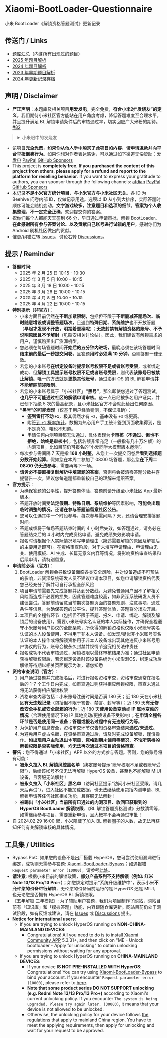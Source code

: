 # Xiaomi-BootLoader-Questionnaire
小米 BootLoader《解锁资格答题测试》更新记录

## 传送门 / Links
- [题库汇总](https://github.com/MlgmXyysd/Xiaomi-BootLoader-Questionnaire/discussions/95)（内含所有出现过的题目）
- [2025 年题目解析](https://github.com/MlgmXyysd/Xiaomi-BootLoader-Questionnaire/discussions/238)
- [2024 年题目解析](https://github.com/MlgmXyysd/Xiaomi-BootLoader-Questionnaire/discussions/4)
- [2023 年早期题目解析](https://github.com/MlgmXyysd/Xiaomi-BootLoader-Questionnaire/discussions/69)
- [2024 年更新记录存档](history-2024.md)

## 声明 / Disclaimer
- **严正声明**：本题库及相关项目**用爱发电**，完全免费，**符合小米对“发烧友”的定义**。我们期待小米社区官方能站在用户角度考虑，降低答题难度至合理水平，并且提升满足 BL 解锁申请条件后的审核通过率，切实回应广大米粉的期待。 [#82](https://github.com/MlgmXyysd/Xiaomi-BootLoader-Questionnaire/discussions/82)
> <details>
>   <summary>小米眼中的发烧友</summary>
> 	
>   - 发烧友具备**分享精神**，因此在有一些好的知识或经验时，**会积极分享和交流**，不会去利用“资源”去“谋利”
> 	
>   - 发烧友具备**学习精神**，因此在遇到新鲜事物或新知识时，**会乐于学习和钻研**，不会肆意谩骂
>     
>   - 发烧友具备**探究精神**，因此在遇到不了解的问题时，**会在合理范围内主动探寻答案**，但不会寻求不正当“捷径”或采用违规方式
>     
>   <div align="center"><img src="https://github.com/MlgmXyysd/Xiaomi-BootLoader-Questionnaire/assets/27143040/d9ee55b2-edb5-4c18-b84e-56c28358df77" height="400px" /></div>
> </details>

- 该项目**完全免费**，**如果你从他人手中购买了此项目的内容**，**请申请退款并向平台举报倒卖行为**。如果你想对作者表达感谢，可以通过如下渠道无偿赞助：[爱发电](https://afdian.net/a/MlgmXyysd) [PayPal](https://paypal.me/MlgmXyysd) [GitHub Sponsors](https://github.com/sponsors/MlgmXyysd)
- This project is **completely free**. **If you purchased the content of this project from others**, **please apply for a refund and report to the platform for reselling behavior**. If you want to express your gratitude to authors, you can sponsor through the following channels: [afdian](https://afdian.net/a/MlgmXyysd) [PayPal](https://paypal.me/MlgmXyysd) [GitHub Sponsors](https://github.com/sponsors/MlgmXyysd)
- 本记录**不是小米官方统计项目**，**与小米官方与小米社区无关**。各 ID 为 Beehive 问卷内部 ID，仅做记录用途。选项以 ID 从小到大排序，实际答题时顺序可能会随机变动。**文字游戏较多**，**注意题目和选项的细节**。**答案为个人收集整理**，**不一定完全正确**，欢迎提交你的答案。
- 祝你们每个人都能天天签到 66 分，早日通过申请审批，解锁 BootLoader。**在此感谢所有参与答案讨论、以及贡献自己账号进行试错的用户**，感谢你们为 Android 刷机社区做出的贡献。
- 催更/纠错左转 [Issues](https://github.com/MlgmXyysd/Xiaomi-BootLoader-Questionnaire/issues)，讨论右转 [Discussions](https://github.com/MlgmXyysd/Xiaomi-BootLoader-Questionnaire/discussions)。

## 提示 / Reminder
- **答题时间**:
  - 2025 年 2 月 25 日 10:15 - 10:30
  - 2025 年 3 月 5 日 10:00 - 10:15
  - 2025 年 3 月 18 日 10:00 - 10:15
  - 2025 年 3 月 26 日 10:00 - 10:15
  - 2025 年 4 月 8 日 10:00 - 10:15
  - 2025 年 4 月 22 日 10:00 - 10:15
- **特别提示（非官方）**：
  - 小米方面目前仍然在**不断加紧限制**，包括但不限于**不断删减答题场次、临时随意增设或调整答题场次**，且遇到**特殊日期、系统维护**也不开放答题（**~~早起才发现不开放，明摆着耍猴呢~~**）；**无故封禁有解锁资格的账号、不予说明原因且不予解封**（见酷安相关讨论帖）。因此，我们建议有解锁需求的用户，谨慎购买出厂澎湃机型。
  - 您必须在每场答题时间**开始后的五分钟内进场**，最晚必须在该场答题时间**结束前的最后一秒提交问卷**，且答题**用时必须满 10 分钟**，否则答题一律无效。
  - 若您的小米账号**在绑定设备时提示账号权限不足或者账号受限**，或者绑定成功、但**解锁工具提示账号权限不足或者账号受限**，则代表**该账号已被禁止解锁**。唯一的方法就是**更换其他账号**，通过澎湃 OS 的 BL 解锁申请**并不能解除前述限制**。
  - 若您的小米账号属于「小米社区」**“黑号”**，那么即使您通过了答题测试，**也几乎不可能通过社区的解锁申请审核**。这一点已经被多名用户证实，并已创下拒绝 5 次的最高纪录，且小米社区官方不会就此给出任何原因。
  - **“黑号”的可能表现**（仅基于用户经验猜测，不保证准确）：
    - **签到雷打不动 `+1`**，极其偶然才有 `+2`，~~基本~~没有 `+3` 或更高。
    - 附[签到 `+1` 概率统计](https://mihayo.jinfan.online/#/probability)。数据为热心用户手工统计签到页面收集得到，是不是真的，咱也不知道。
    - 申请任何内测项目都无法通过，具体表现为**卡审核（不通过、但也不拒绝，始终是审核中）**，包括名额非常充足（一般指有几十万名额）的内测项目，比如目前仍可报名的“小爱同学大模型版本邀测”。
  - 每次参与需间隔 7 天是指 **168 小时整**，从您上一次提交问卷后**看到选择题分数开始起算**。假如您在本周二参加了 08:00 场答题，那么您**在下周二 08:00 仍无法参与**，需要再等下一场。
  - **请务必不要直接复制解析中填空题的答案**，否则将会被清零答题分数并喜提警告一次。建议您每道题都重新按自己的理解来组织答案。
- **官方提示**：
  - 为确保答题的公平性，提升答题体验，答题前请升级至小米社区 App 最新版本。
  - 答题开放时间受**法定假期、特殊日期、系统维护**等因素影响，**可能会出现临时调整的情况**，还**请在参与答题前留意社区公告**。
  - 您可以任选其中一个时段参与，每次参与需间隔 7 天，还请合理安排答题时间。
  - 答题成绩将于每场答题结束时间的 4 小时后失效，如答题通过，请务必在答题结束后的 4 小时内完成资格申请，避免成绩失效影响申请。
  - 报名时请根据个人实际情况填写申请理由（简述需要解锁的原因及解锁后的主要用途即可）。在资格审查阶段，对于未填写申请理由、申请理由无关、使用模板、AI 生成、长篇无意义内容等情况，将影响资格审查结果和后续申请，请特别留意。
- **申请前必读（官方）**：
  1. BootLoader 解锁会导致设备面临各类安全风险，并对设备造成不可预估的影响，非资深系统研发人员不建议申请本项目，如您申请解锁资格代表您已经充分了解并可自行承担全部风险
  2. 项目申请前需要先完成答题并达到分数线，为避免普通用户因不了解相关风险而造成不必要的损失，因此答题难度较高，如非资深系统研发人员不建议尝试。答题前请留意当前期次答题页面的答题规则、注意事项、通过条件等信息，为确保答题的公平性，提升答题体验，答题将分场次开展。
  3. 本项目的全程各环节（包括但不限于答题、报名、申请、绑定、解锁及解锁后的设备使用），需要小米账号实名认证的本人实际操作，并确保全程遵守小米账号用户协议的全部条款，所获得的解锁资格也仅限小米账号实名认证的本人设备使用，不得用于非本人设备。如发现/疑似非小米账号实名认证的本人操作或将解锁资格用于非本人设备或出现其他违反小米账号用户协议的行为，账号会被永久封禁并视情节追究相关法律责任
  4. 报名成功不代表审核通过，解锁权限以最终审核结果为准；通过社区申请获得解锁权限后，若您绑定设备时该设备系统为小米澎湃OS，绑定成功后解锁等待期以相关页面提示为准，请您知悉
- **资格审查说明（官方）**：
  1. 用户通过答题并完成报名后，将进行报名资格审查，资格审查通常在报名后的 1-7 个工作日内完成，如审查通过则获得相应解锁权限，审查未通过将无法获得相应解锁权限
  2. 资格审查内容包括：小米账号注册时间是否满 180 天；近 180 天在小米社区**有无违规记录**（包括但不限于警告、禁言、封号等）；近 180 天**有无修改安全手机或安全邮箱的行为**；近 180 天**使用设备变动**或 **IP 属地变动的情况**（合理使用情况下的 IP 属地变动/更换设备不受影响）；**在申请全程各环节是否是使用同一设备**；**答题或报名过程中有无违规行为等**。
  3. 为保护用户信息安全，资格审查环节仅告知资格审查结果**通过/未通过**。
  4. 为避免用户虚占名额，在资格审查通过后，请及时完成设备解锁，谨慎操作。**如出现用户主动退出本项目、资格到期未使用等情况**，**不论所获得的解锁权限是否实际使用**，**均无法再次通过本项目的资格审查**。
- **警告**：您不得通过「小米社区」APP 以外的方式参与答题。否则，您的账号将有可能：
  - **被永久拉入 BL 解锁风控黑名单**（绑定账号提示“账号权限不足或者账号受限”），后续该帐号不仅无法再解锁 HyperOS 设备，甚至也不能解锁 MIUI 设备，且客服无法解封！
  - **被永久拉入「小米社区」黑名单**（访问社区提示“访问小米社区受限，请几天后再试”），进入社区不能加载数据，也无法继续使用包括内测申请、BL 解锁申请等任何社区相关功能，且客服无法解封！
  - **被踢出「小米社区」当前所有已通过的内测项目、收回已获取到的 HyperOS BootLoader 解锁权限**、《BL 解锁答题资格测试》分数清零等，如需继续参与项目，需要重新申请，且大概率不会再通过审批！
- 自 2024.02.29 16:00 起，小米隐藏了加入 BL 解锁圈子的人数，故无法再获知任何有关解锁审核的具体情况。

## 工具集 / Utilities
- Bypass PoC: 如果您的设备不是出厂搭载 HyperOS，您可尝试使用漏洞进行绑定，成功则无需参与答题: [Xiaomi-BootLoader-Bypass](https://github.com/MlgmXyysd/Xiaomi-HyperOS-BootLoader-Bypass)；如遇报错 `Request parameter error (10000)`，请参考[此处](https://www.coolapk.com/feed/53042929?shareKey=NzhmMGE5MTIxOWIwNjVjNDlhMzM)。
- **请注意**: 根据小米目前的解锁政策，**部分产品系列不支持解锁（例如: 红米 Note 13/13 Pro/13 Pro+）**；如您绑定时提示“系统升级维护中”，表示小米**不允许您的设备进行解锁**，无论您的设备当前运行的是 HyperOS 还是 MIUI，也无论您是否拥有 HyperOS BL 解锁权限。
- 《五年解锁 三年模拟》: 为了辅助用户答题，我们为项目制作了[网站](https://xmbl.neko.ink/)，网站目前有「知识库」和「模拟答题」功能，内容跟随仓库更新。网站目前仍处于测试阶段，如有反馈或建议，请在 [Issues](https://github.com/MlgmXyysd/Xiaomi-BootLoader-Questionnaire/issues) 或 [Discussions](https://github.com/MlgmXyysd/Xiaomi-BootLoader-Questionnaire/discussions) 提出。
- **Notice for International users**:
  - If you are trying to unlock HyperOS running on **NON-CHINA-MAINLAND DEVICES**:
    -  Congratulations! All you need to do is to install [Xiaomi Community APP](https://play.google.com/store/apps/details?id=com.mi.global.bbs) 5.3.31+, and then click on "ME - Unlock bootloader - Apply for unlocking" to obtain unlocking permissions without waiting for any approval.
  - If you are trying to unlock HyperOS running on **CHINA-MAINLAND DEVICES**:
    -  If your device **IS NOT PRE-INSTALLED WITH HyperOS**: Congratulations! You can try using [Xiaomi-BootLoader-Bypass](https://github.com/MlgmXyysd/Xiaomi-HyperOS-BootLoader-Bypass) to bind your account. If you encounter `Request parameter error (10000)`, please refer to [here](https://twitter.com/realMlgmXyysd/status/1748386904050110675).
    -  **Note that some product series DO NOT SUPPORT unlocking (e.g. Redmi Note 13/13 Pro/13 Pro+)** according to Xiaomi's current unlocking policy. If you encounter `The system is being upgraded. Please try again later. (30003)`, it means that your device is not allowed to be unlocked.
    -  Otherwise, the unlocking policy for your device follows [the regulations](https://web.vip.miui.com/page/info/mio/mio/testDetails?type=BL_BLOCK&id=-1) that apply to mainland China region. You have to meet the applying requirements, then apply for unlocking and wait for your request to be approved.

